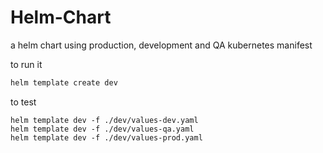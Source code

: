 # Helm-Chart

a helm chart using production, development and QA kubernetes manifest

to run it
```xml
helm template create dev
```
to  test
```
helm template dev -f ./dev/values-dev.yaml
helm template dev -f ./dev/values-qa.yaml
helm template dev -f ./dev/values-prod.yaml
```